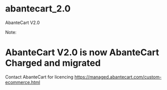 # abantecart_2.0
AbanteCart V2.0

Note: 
# AbanteCart V2.0 is now AbanteCart Charged and migrated

Contact AbanteCart for licencing https://managed.abantecart.com/custom-ecommerce.html
